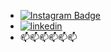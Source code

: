 - [![Instagram Badge](https://img.shields.io/badge/-Instagram-C13584?style=flat-quare&labelColor=C13584&logo=instagram&logoColor=white&link=link)](https://www.instagram.com/cenertoker/) 
- [![linkedin](https://img.shields.io/badge/Linkedin-000000?style=for-the-badge&logo=Linkedin&logoColor=white)](https://www.linkedin.com/in/cerentoker/)
- 📫📫📫📫📫📫


